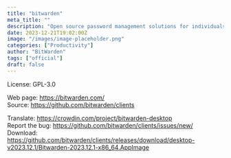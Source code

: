 ```yaml
---
title: "bitwarden"
meta_title: ""
description: "Open source password management solutions for individuals, teams, and business organizations."
date: 2023-12-21T19:02:00Z
image: "/images/image-placeholder.png"
categories: ["Productivity"]
author: "BitWarden"
tags: ["official"]
draft: false
---
```


License: GPL-3.0

Web page: https://bitwarden.com/  
Source: https://github.com/bitwarden/clients

Translate: https://crowdin.com/project/bitwarden-desktop  
Report the bug: https://github.com/bitwarden/clients/issues/new/  
Download: https://github.com/bitwarden/clients/releases/download/desktop-v2023.12.1/Bitwarden-2023.12.1-x86_64.AppImage
